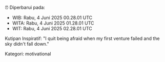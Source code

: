 ⏰ Diperbarui pada:
- WIB: Rabu, 4 Juni 2025 00.28.01 UTC
- WITA: Rabu, 4 Juni 2025 01.28.01 UTC
- WIT: Rabu, 4 Juni 2025 02.28.01 UTC

Kutipan Inspiratif:
"I quit being afraid when my first venture failed and the sky didn't fall down."


Kategori: motivational

